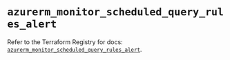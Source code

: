 # `azurerm_monitor_scheduled_query_rules_alert`

Refer to the Terraform Registry for docs: [`azurerm_monitor_scheduled_query_rules_alert`](https://registry.terraform.io/providers/hashicorp/azurerm/4.38.1/docs/resources/monitor_scheduled_query_rules_alert).
